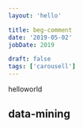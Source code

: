 ```yaml
---
layout: 'hello'

title: beg-comment
date: '2019-05-02'
jobDate: 2019

draft: false
tags: ['carousell']
---
```


helloworld

## data-mining
